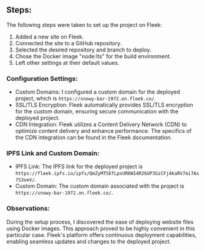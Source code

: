 ## Steps:

The following steps were taken to set up the project on Fleek:

1. Added a new site on Fleek.
2. Connected the site to a GitHub repository.
3. Selected the desired repository and branch to deploy.
4. Chose the Docker image "node:lts" for the build environment.
5. Left other settings at their default values.

### Configuration Settings:

- Custom Domains: I configured a custom domain for the deployed project, which is `https://snowy-bar-1972.on.fleek.co/`.
- SSL/TLS Encryption: Fleek automatically provides SSL/TLS encryption for the custom domain, ensuring secure
  communication with the deployed project.
- CDN Integration: Fleek utilizes a Content Delivery Network (CDN) to optimize content delivery and enhance performance.
  The specifics of the CDN integration can be found in the Fleek documentation.

### IPFS Link and Custom Domain:

- IPFS Link: The IPFS link for the deployed project
  is `https://fleek.ipfs.io/ipfs/QmZyMTSEfLpsUR6W14R26UP3GzCFj4kaRV7mi7Ax7S3oeV/`.
- Custom Domain: The custom domain associated with the project is `https://snowy-bar-1972.on.fleek.co/`.

### Observations:

During the setup process, I discovered the ease of deploying website files using Docker images. This approach proved to
be highly convenient in this particular case. Fleek's platform offers continuous deployment capabilities, enabling
seamless updates and changes to the deployed project.
